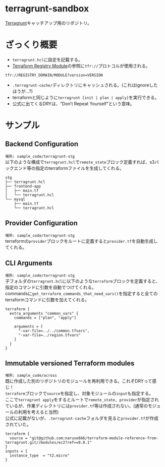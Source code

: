 # terragrunt-sandbox
[Terragrunt](https://terragrunt.gruntwork.io/)キャッチアップ用のリポジトリ。

# ざっくり概要
- `terragrunt.hcl`に設定を記載する。
- [Terraform Registry Module](https://registry.terraform.io/browse/modules)の参照に`tfr://`プロトコルが使用される。
```
tfr://REGISTRY_DOMAIN/MODULE?version=VERSION
```
- `.terragrunt-cache/`ディレクトリにキャッシュされる。(これはignoreしたほうが...?)
- terraformと同じように`terragrunt [init | plan | apply]`を実行できる。
- 公式に出てくるDRYは、“Don’t Repeat Yourself”という意味。

# サンプル
## Backend Configuration
`場所: sample_code/terragrunt-stg`  
以下のような構成で`terragrunt.hcl`で`remote_state`ブロック定義すれば、s3バックエンド等の指定のterraformファイルを生成してくれる。
```
stg
├── terragrunt.hcl
├── frontend-app
│   ├── main.tf
│   └── terragrunt.hcl
└── mysql
    ├── main.tf
    └── terragrunt.hcl
```
## Provider Configuration
`場所: sample_code/terragrunt-stg`  
terraformの`provider`ブロックをルートに定義すると`provider.tf`を自動生成してくれる。

## CLI Arguments
`場所: sample_code/terragrunt-stg`  
子フォルダの`terragrunt.hcl`に以下のような`terraform`ブロックを定義すると、指定のコマンドに引数を自動でつけてくれる。  
commandsに`get_terraform_commands_that_need_vars()`を指定すると全てのterraformコマンドに引数を加えてくれる。
```
terraform {
  extra_arguments "common_vars" {
    commands = ["plan", "apply"]

    arguments = [
      "-var-file=../../common.tfvars",
      "-var-file=../region.tfvars"
    ]
  }
}
```

## Immutable versioned Terraform modules
`場所: sample_code/across`  
既に作成した別のリポジトリのモジュールを再利用できる。これぞDRYって感じ！  
`terraform`ブロックで`source`を指定し、対象モジュールの`input`も指定する。  
ここで`terragrunt apply`をするとルートで`remote_state, provider`が指定されているが、作業ディレクトリには`provider.tf`等は作成されない。(通常のモジュールの利用を考えると当然)  
公式に記載がないが、`.terragrunt-cache`フォルダを見ると`provider.tf`が作成されていた。
```
terraform {
  source = "git@github.com:naruse666/terraform-module-reference-from-terragrunt.git//modules/ec2?ref=v0.0.1"
}
inputs = {
  instance_type  = "t2.micro"
}
```
